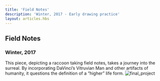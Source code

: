 ```yaml
---
title: 'Field Notes'
description: 'Winter, 2017 - Early drawing practice'
layout: articles.hbs
---
```

## Field Notes
### Winter, 2017

This piece, depicting a raccoon taking field notes, takes a journey into the surreal. By incorporating DaVinci’s Vitruvian Man and other artifacts of humanity, it questions the definition of a “higher” life form.
![final_project](https://raw.githubusercontent.com/thomas-williams/portfolio/master/pictures/drawing_1/final_project.jpg)